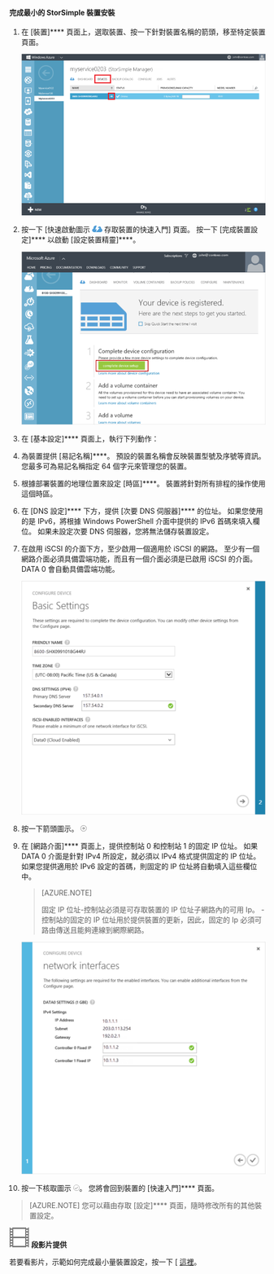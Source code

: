 
#### 完成最小的 StorSimple 裝置安裝

1. 在 [裝置]**** 頁面上，選取裝置、按一下針對裝置名稱的箭頭，移至特定裝置頁面。

    ![裝置上線時的裝置頁面](./media/storsimple-complete-minimum-device-setup/HCS_DevicesPageM-include.png)

2. 按一下 [快速啟動圖示 ![快速啟動圖示](./media/storsimple-complete-minimum-device-setup/HCS_QuickStartIcon-include.png) 存取裝置的快速入門] 頁面。 按一下 [完成裝置設定]**** 以啟動 [設定裝置精靈]****。

    ![StorSimple 快速啟動頁面](./media/storsimple-complete-minimum-device-setup/Device_Quick_Start_page_1M.png)

2. 在 [基本設定]**** 頁面上，執行下列動作：
  1. 為裝置提供 [易記名稱]****。 預設的裝置名稱會反映裝置型號及序號等資訊。 您最多可為易記名稱指定 64 個字元來管理您的裝置。
  2. 根據部署裝置的地理位置來設定 [時區]****。 裝置將針對所有排程的操作使用這個時區。
  3. 在 [DNS 設定]**** 下方，提供 [次要 DNS 伺服器]**** 的位址。 如果您使用的是 IPv6，將根據 Windows PowerShell 介面中提供的 IPv6 首碼來填入欄位。 
  如果未設定次要 DNS 伺服器，您將無法儲存裝置設定。
  4. 在啟用 iSCSI 的介面下方，至少啟用一個適用於 iSCSI 的網路。 至少有一個網路介面必須具備雲端功能，而且有一個介面必須是已啟用 iSCSI 的介面。 DATA 0 會自動具備雲端功能。

      ![StorSimple 最小裝置設定基本設定](./media/storsimple-complete-minimum-device-setup/HCS_MinDeviceSetupBasicSettings1-include.png)

3. 按一下箭頭圖示。 ![StorSimple 箭頭圖示](./media/storsimple-complete-minimum-device-setup/HCS_ArrowIcon-include.png)

4. 在 [網路介面]**** 頁面上，提供控制站 0 和控制站 1 的固定 IP 位址。 如果 DATA 0 介面是針對 IPv4 所設定，就必須以 IPv4 格式提供固定的 IP 位址。 如果您提供適用於 IPv6 設定的首碼，則固定的 IP 位址將自動填入這些欄位中。

    > [AZURE.NOTE] 
    > 
    > 固定 IP 位址-控制站必須是可存取裝置的 IP 位址子網路內的可用 Ip。
    > -控制站的固定的 IP 位址用於提供裝置的更新，因此，固定的 Ip 必須可路由傳送且能夠連線到網際網路。

    ![StorSimple 最小裝置設定網路介面](./media/storsimple-complete-minimum-device-setup/HCS_MinDeviceSetupNetworkInterfaces2-include.png)

5. 按一下核取圖示 ![StorSimple 核取圖示](./media/storsimple-complete-minimum-device-setup/HCS_CheckIcon-include.png)。
  您將會回到裝置的 [快速入門]**** 頁面。
 > [AZURE.NOTE] 您可以藉由存取 [設定]**** 頁面，隨時修改所有的其他裝置設定。

![段影片提供](./media/storsimple-complete-minimum-device-setup/Video_icon.png) **段影片提供**

若要看影片，示範如何完成最小量裝置設定，按一下 [ [這裡](http://azure.microsoft.com/documentation/videos/minimum-storsimple-device-setup/)。




